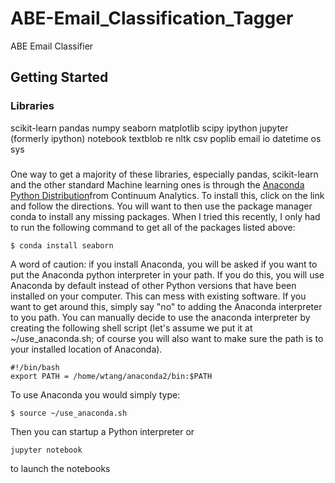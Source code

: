 # ABE-Email_Classification_Tagger

ABE Email Classifier 

## Getting Started 

### Libraries

scikit-learn
pandas
numpy
seaborn
matplotlib
scipy
ipython
jupyter (formerly ipython) notebook
textblob
re
nltk
csv
poplib
email
io
datetime
os 
sys

###

One way to get a majority of these libraries, especially pandas, scikit-learn and the other standard Machine learning ones is through the [Anaconda Python Distribution](https://www.anaconda.com/download/#macos)from Continuum Analytics. To install this, click on the link and follow the directions.  You will want to then use the package manager conda to install any missing packages.  When I tried this recently, I only had to run the following command to get all of the packages listed above:

```shell
$ conda install seaborn
```

A word of caution: if you install Anaconda, you will be asked if you want to put the Anaconda python interpreter in your path.  If you do this, you will use Anaconda by default instead of other Python versions that have been installed on your computer.  This can mess with existing software.  If you want to get around this, simply say "no" to adding the Anaconda interpreter to you path.  You can manually decide to use the anaconda interpreter by creating the following shell script (let's assume we put it at ~/use_anaconda.sh; of course you will also want to make sure the path is to your installed location of Anaconda).


```shell
#!/bin/bash
export PATH = /home/wtang/anaconda2/bin:$PATH
```

To use Anaconda you would simply type: 
```shell
$ source ~/use_anaconda.sh
```
Then you can startup a Python interpreter or 

```shell
jupyter notebook
```
to launch the notebooks